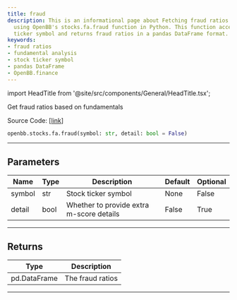 ```yaml
---
title: fraud
description: This is an informational page about Fetching fraud ratios based on fundamentals
  using OpenBB's stocks.fa.fraud function in Python. This function accepts a stock
  ticker symbol and returns fraud ratios in a pandas DataFrame format.
keywords:
- fraud ratios
- fundamental analysis
- stock ticker symbol
- pandas DataFrame
- OpenBB.finance
---
```


import HeadTitle from '@site/src/components/General/HeadTitle.tsx';

<HeadTitle title="stocks.fa.fraud - Reference | OpenBB SDK Docs" />

Get fraud ratios based on fundamentals

Source Code: [[link](https://github.com/OpenBB-finance/OpenBB/tree/main/openbb_terminal/stocks/fundamental_analysis/av_model.py#L594)]

```python
openbb.stocks.fa.fraud(symbol: str, detail: bool = False)
```

---

## Parameters

| Name | Type | Description | Default | Optional |
| ---- | ---- | ----------- | ------- | -------- |
| symbol | str | Stock ticker symbol | None | False |
| detail | bool | Whether to provide extra m-score details | False | True |


---

## Returns

| Type | Description |
| ---- | ----------- |
| pd.DataFrame | The fraud ratios |
---
